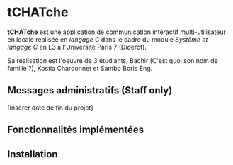 # tCHATche

**tCHATche** est une application de communication intéractif multi-utilisateur en locale réalisée en *langage C* dans le cadre du module *Système et langage C* en L3 à l'Université Paris 7 (Diderot).

Sa réalisation est l'oeuvre de 3 étudiants, Bachir (C'est quoi son nom de famille ?), Kostia Chardonnet et Sambo Boris Eng.

## Messages administratifs (Staff only)

[Insérer date de fin du projet]

## Fonctionnalités implémentées

## Installation

